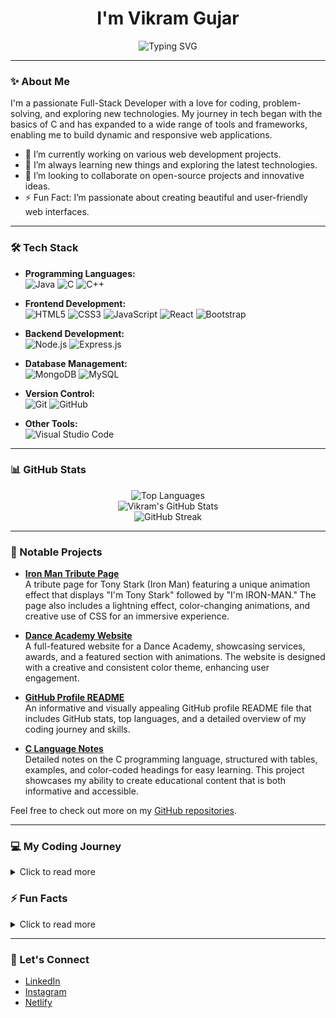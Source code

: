 <h1 align="center">
  I'm Vikram Gujar
</h1>

<p align="center">
  <img src="https://readme-typing-svg.herokuapp.com?size=30&duration=3000&color=007BFF&center=true&vCenter=true&lines=Full-Stack+Developer;Coding+Enthusiast;Tech+Explorer;Always+Learning+New+Things!" alt="Typing SVG">
</p>

---

### ✨ About Me

I'm a passionate Full-Stack Developer with a love for coding, problem-solving, and exploring new technologies. My journey in tech began with the basics of C and has expanded to a wide range of tools and frameworks, enabling me to build dynamic and responsive web applications.

- 🔭 I’m currently working on various web development projects.
- 🌱 I’m always learning new things and exploring the latest technologies.
- 👯 I’m looking to collaborate on open-source projects and innovative ideas.
- ⚡ Fun Fact: I’m passionate about creating beautiful and user-friendly web interfaces.

---

### 🛠️ Tech Stack
- **Programming Languages:**  
  ![Java](https://img.shields.io/badge/Java-%23ED8B00.svg?style=flat&logo=java&logoColor=white) 
  ![C](https://img.shields.io/badge/C-%2300599C.svg?style=flat&logo=c&logoColor=white) 
  ![C++](https://img.shields.io/badge/C++-%2300599C.svg?style=flat&logo=c%2B%2B&logoColor=white)

- **Frontend Development:**  
  ![HTML5](https://img.shields.io/badge/HTML5-%23E34F26.svg?style=flat&logo=html5&logoColor=white) 
  ![CSS3](https://img.shields.io/badge/CSS3-%231572B6.svg?style=flat&logo=css3&logoColor=white) 
  ![JavaScript](https://img.shields.io/badge/JavaScript-%23F7DF1E.svg?style=flat&logo=javascript&logoColor=black)
  ![React](https://img.shields.io/badge/React-%2361DAFB.svg?style=flat&logo=react&logoColor=black) 
  ![Bootstrap](https://img.shields.io/badge/Bootstrap-%23563D7C.svg?style=flat&logo=bootstrap&logoColor=white)

- **Backend Development:**  
  ![Node.js](https://img.shields.io/badge/Node.js-339933.svg?style=flat&logo=node.js&logoColor=white)
  ![Express.js](https://img.shields.io/badge/Express.js-404D59.svg?style=flat&logo=express&logoColor=white)

- **Database Management:**  
  ![MongoDB](https://img.shields.io/badge/MongoDB-47A248.svg?style=flat&logo=mongodb&logoColor=white)
  ![MySQL](https://img.shields.io/badge/MySQL-4479A1.svg?style=flat&logo=mysql&logoColor=white)

- **Version Control:**  
  ![Git](https://img.shields.io/badge/Git-F05032.svg?style=flat&logo=git&logoColor=white)
  ![GitHub](https://img.shields.io/badge/GitHub-181717.svg?style=flat&logo=github&logoColor=white)

- **Other Tools:**  
  ![Visual Studio Code](https://img.shields.io/badge/Visual%20Studio%20Code-0078D4.svg?style=flat&logo=visual-studio-code&logoColor=white)
  

---

### 📊 GitHub Stats

<div align="center">
  <img src="https://github-readme-stats.vercel.app/api/top-langs/?username=VikramGujar&layout=compact" alt="Top Languages">
</div>

<div align="center">
  <img src="https://github-readme-stats.vercel.app/api?username=VikramGujar&show_icons=true&theme=radical" alt="Vikram's GitHub Stats">
</div>

<div align="center">
  <img src="https://streak-stats.demolab.com/?user=VikramGujar&theme=dark&hide_border=true" alt="GitHub Streak">
</div>

---

### 🚀 Notable Projects

- **[Iron Man Tribute Page](https://love-you3000.netlify.app/)**  
  A tribute page for Tony Stark (Iron Man) featuring a unique animation effect that displays "I'm Tony Stark" followed by "I'm IRON-MAN." The page also includes a lightning effect, color-changing animations, and creative use of CSS for an immersive experience.

- **[Dance Academy Website](https://dance-acc.netlify.app/)**  
  A full-featured website for a Dance Academy, showcasing services, awards, and a featured section with animations. The website is designed with a creative and consistent color theme, enhancing user engagement.

- **[GitHub Profile README](https://github.com/VikramGujar/GitHub-Profile-README)**  
  An informative and visually appealing GitHub profile README file that includes GitHub stats, top languages, and a detailed overview of my coding journey and skills.

- **[C Language Notes](https://github.com/VikramGujar/C-Language-Notes)**  
  Detailed notes on the C programming language, structured with tables, examples, and color-coded headings for easy learning. This project showcases my ability to create educational content that is both informative and accessible.

Feel free to check out more on my [GitHub repositories](https://github.com/VikramGujar).

---

### 💻 My Coding Journey
<details>
  <summary>Click to read more</summary>
  <p>Started with the basics of C, dabbled in Java and C++, and now building dynamic and responsive web applications with HTML, CSS, JavaScript, React, and Bootstrap. My journey in tech has been fueled by curiosity and the thrill of solving complex problems.</p>
</details>

### ⚡ Fun Facts
<details>
  <summary>Click to read more</summary>
  <ul>
    <li>Passionate about creating beautiful and user-friendly web interfaces.</li>
    <li>Always experimenting with new frameworks and libraries to stay ahead in the tech world.</li>
    <li>A firm believer in continuous learning and knowledge sharing.</li>
  </ul>
</details>

---

### 🤝 Let's Connect
- [LinkedIn](https://www.linkedin.com/in/vikram-gujar-063614206/)
- [Instagram](https://www.instagram.com/vikram_gujar_vg/)
- [Netlify](https://app.netlify.com/teams/vikramgujar/sites)
